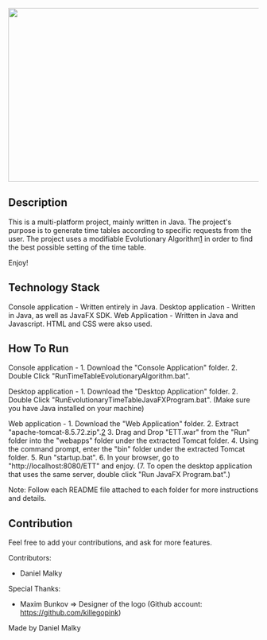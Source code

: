 <p align="center">
  <img width="770" height="350" src="https://user-images.githubusercontent.com/79100490/136980997-9806f172-4fce-4413-b070-8c48445f2ffc.PNG">
</p>


## Description

This is a multi-platform project, mainly written in Java.
The project's purpose is to generate time tables according to specific requests from the user.
The project uses a modifiable Evolutionary Algorithm[1] in order to find the best possible setting of the time table.

Enjoy!


## Technology Stack

Console application - Written entirely in Java.
Desktop application - Written in Java, as well as JavaFX SDK.
Web Application - Written in Java and Javascript. HTML and CSS were akso used.


## How To Run

Console application - 1. Download the "Console Application" folder.
                      2. Double Click "RunTimeTableEvolutionaryAlgorithm.bat".
                      
Desktop application - 1. Download the "Desktop Application" folder.
                      2. Double Click "RunEvolutionaryTimeTableJavaFXProgram.bat".
                      (Make sure you have Java installed on your machine)
                      
Web application -     1. Download the "Web Application" folder.
                      2. Extract "apache-tomcat-8.5.72.zip".[2]
                      3. Drag and Drop "ETT.war" from the "Run" folder into the "webapps" folder under the extracted Tomcat folder.
                      4. Using the command prompt, enter the "bin" folder under the extracted Tomcat folder.
                      5. Run "startup.bat".
                      6. In your browser, go to "http://localhost:8080/ETT" and enjoy.
                     (7. To open the desktop application that uses the same server, double click "Run JavaFX Program.bat".)
                     
Note: Follow each README file attached to each folder for more instructions and details.


## Contribution

Feel free to add your contributions, and ask for more features.

Contributors:
- Daniel Malky

Special Thanks:
- Maxim Bunkov => Designer of the logo (Github account: https://github.com/killegopink)


[1]: https://en.wikipedia.org/wiki/Evolutionary_algorithm
[2]: http://tomcat.apache.org/

Made by Daniel Malky
